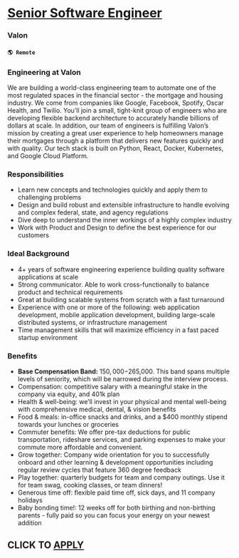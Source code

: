# [Senior Software Engineer](https://www.remotewlb.com/apply/senior-software-engineer-108807)  
### Valon  
#### `🌎 Remote`  

### **Engineering at Valon**

We are building a world-class engineering team to automate one of the most regulated spaces in the financial sector - the mortgage and housing industry. We come from companies like Google, Facebook, Spotify, Oscar Health, and Twilio. You’ll join a small, tight-knit group of engineers who are developing flexible backend architecture to accurately handle billions of dollars at scale. In addition, our team of engineers is fulfilling Valon’s mission by creating a great user experience to help homeowners manage their mortgages through a platform that delivers new features quickly and with quality. Our tech stack is built on Python, React, Docker, Kubernetes, and Google Cloud Platform.

### Responsibilities

  * Learn new concepts and technologies quickly and apply them to challenging problems
  * Design and build robust and extensible infrastructure to handle evolving and complex federal, state, and agency regulations
  * Dive deep to understand the inner workings of a highly complex industry
  * Work with Product and Design to define the best experience for our customers

### Ideal Background

  * 4+ years of software engineering experience building quality software applications at scale
  * Strong communicator. Able to work cross-functionally to balance product and technical requirements
  * Great at building scalable systems from scratch with a fast turnaround
  * Experience with one or more of the following: web application development, mobile application development, building large-scale distributed systems, or infrastructure management
  * Time management skills that will maximize efficiency in a fast paced startup environment

### Benefits

  * **Base Compensation Band:** $150,000-$265,000. This band spans multiple levels of seniority, which will be narrowed during the interview process.
  * Compensation: competitive salary with a meaningful stake in the company via equity, and 401k plan 
  * Health & well-being: we’ll invest in your physical and mental well-being with comprehensive medical, dental, & vision benefits
  * Food & meals: in-office snacks and drinks, and a $400 monthly stipend towards your lunches or groceries 
  * Commuter benefits: We offer pre-tax deductions for public transportation, rideshare services, and parking expenses to make your commute more affordable and convenient.
  * Grow together: Company wide orientation for you to successfully onboard and other learning & development opportunities including regular review cycles that feature 360 degree feedback
  * Play together: quarterly budgets for team and company outings. Use it for team swag, cooking classes, or team dinners!
  * Generous time off: flexible paid time off, sick days, and 11 company holidays 
  * Baby bonding time!: 12 weeks off for both birthing and non-birthing parents - fully paid so you can focus your energy on your newest addition

  
## CLICK TO [APPLY](https://www.remotewlb.com/apply/senior-software-engineer-108807)

